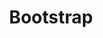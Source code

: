 ---
slug: bootstrap
title: Bootstrap
website: http://getbootstrap.com/
photo: /img/tech/bootstrap.png
sort: 12
---